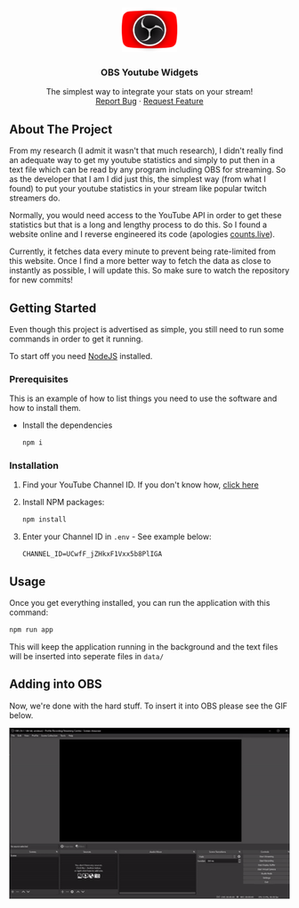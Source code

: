 <br />
<p align="center">
  <a href="https://github.com/DavidIlie/obs-youtube-widget">
    <img src="images/logo.png" alt="Logo" width="100" height="80">
  </a>

  <h3 align="center">OBS Youtube Widgets</h3>

  <p align="center">
    The simplest way to integrate your stats on your stream!
    <br />
    <a href="https://github.com/DavidIlie/obs-youtube-widget/issues">Report Bug</a>
    ·
    <a href="https://github.com/DavidIlie/obs-youtube-widget/issues">Request Feature</a>
  </p>
</p>

## About The Project

From my research (I admit it wasn't that much research), I didn't really find an adequate way to get my youtube statistics and simply to put then in a text file which can be read by any program including OBS for streaming. So as the developer that I am I did just this, the simplest way (from what I found) to put your youtube statistics in your stream like popular twitch streamers do.

Normally, you would need access to the YouTube API in order to get these statistics but that is a long and lengthy process to do this. So I found a website online and I reverse engineered its code (apologies [counts.live](https://counts.live)).

Currently, it fetches data every minute to prevent being rate-limited from this website. Once I find a more better way to fetch the data as close to instantly as possible, I will update this. So make sure to watch the repository for new commits!

## Getting Started

Even though this project is advertised as simple, you still need to run some commands in order to get it running.

To start off you need [NodeJS](https://nodejs.org/en/) installed.

### Prerequisites

This is an example of how to list things you need to use the software and how to install them.

-   Install the dependencies
    ```sh
    npm i
    ```

### Installation

1. Find your YouTube Channel ID. If you don't know how, [click here](https://support.google.com/youtube/answer/3250431?hl=en)

2. Install NPM packages:
    ```sh
    npm install
    ```
3. Enter your Channel ID in `.env` - See example below:
    ```JS
    CHANNEL_ID=UCwfF_jZHkxF1Vxx5b8PlIGA
    ```

## Usage

Once you get everything installed, you can run the application with this command:

```sh
npm run app
```

This will keep the application running in the background and the text files will be inserted into seperate files in `data/`

## Adding into OBS

Now, we're done with the hard stuff. To insert it into OBS please see the GIF below.

<p align="center">
  <a href="https://github.com/DavidIlie/obs-youtube-widget">
    <img src="images/example.gif">
  </a>
</p>
